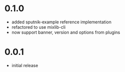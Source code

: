 # 0.1.0 #

* added sputnik-example reference implementation
* refactored to use mixlib-cli
* now support banner, version and options from plugins

# 0.0.1 #

* initial release
